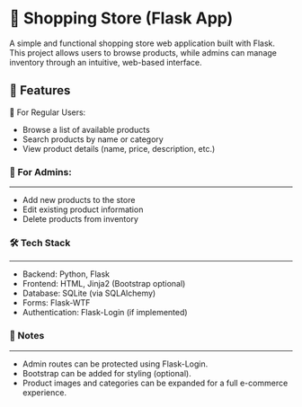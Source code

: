 # 🛒 Shopping Store (Flask App)

A simple and functional shopping store web application built with Flask. This project allows users to browse products, while admins can manage inventory through an intuitive, web-based interface.

## 🚀 Features
👤 For Regular Users:
- Browse a list of available products
- Search products by name or category
- View product details (name, price, description, etc.)

### 🔐 For Admins:
---
- Add new products to the store
- Edit existing product information
- Delete products from inventory

### 🛠 Tech Stack
---
- Backend: Python, Flask
- Frontend: HTML, Jinja2 (Bootstrap optional)
- Database: SQLite (via SQLAlchemy)
- Forms: Flask-WTF
- Authentication: Flask-Login (if implemented)

 ### 📌 Notes
 ---
- Admin routes can be protected using Flask-Login.
- Bootstrap can be added for styling (optional).
- Product images and categories can be expanded for a full e-commerce experience.
